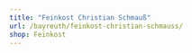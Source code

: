 ```yaml
---
title: "Feinkost Christian Schmauß"
url: /bayreuth/feinkost-christian-schmauss/
shop: Feinkost
---
```

